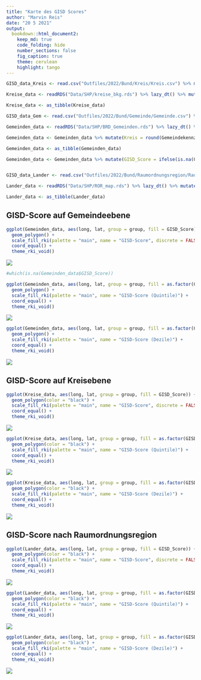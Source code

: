 ```yaml
---
title: "Karte des GISD Scores"
author: "Marvin Reis"
date: "20 5 2021"
output:
  bookdown::html_document2:
    keep_md: true
    code_folding: hide
    number_sections: false
    fig_caption: true
    theme: cerulean
    highlight: tango
---
```





```r
GISD_data_Kreis <- read.csv("Outfiles/2022/Bund/Kreis/Kreis.csv") %>% mutate(Kreis = Kreiskennziffer) %>% select(Kreis, GISD_Score, GISD_5, GISD_10) %>% distinct(Kreis, .keep_all = TRUE) %>% unique() %>% lazy_dt()

Kreise_data <- readRDS("Data/SHP/kreise_bkg.rds") %>% lazy_dt() %>% mutate(Kreis = as.numeric(id)) %>% select(-id) %>% left_join(GISD_data_Kreis, by = "Kreis") %>% lazy_dt()

Kreise_data <- as_tibble(Kreise_data)

GISD_data_Gem <- read.csv("Outfiles/2022/Bund/Gemeinde/Gemeinde.csv") %>% select(Gemeindekennziffer, GISD_Score, GISD_5, GISD_10) %>% distinct(Gemeindekennziffer, .keep_all = TRUE) %>% unique() %>% lazy_dt()

Gemeinden_data <- readRDS("Data/SHP/BRD_Gemeinden.rds") %>% lazy_dt() %>% mutate(Gemeindekennziffer = as.numeric(id)) %>% select(-id) %>% left_join(GISD_data_Gem, by = "Gemeindekennziffer") %>% lazy_dt()

Gemeinden_data <- Gemeinden_data %>% mutate(Kreis = round(Gemeindekennziffer / 1000, digits = 0)) %>% left_join(GISD_data_Kreis, by = "Kreis")

Gemeinden_data <- as_tibble(Gemeinden_data)

Gemeinden_data <- Gemeinden_data %>% mutate(GISD_Score = ifelse(is.na(GISD_Score.x) == TRUE, GISD_Score.y, GISD_Score.x), GISD_5 = ifelse(is.na(GISD_5.x) == TRUE, GISD_5.y, GISD_5.x), GISD_10 = ifelse(is.na(GISD_10.x) == TRUE, GISD_10.y, GISD_10.x))


GISD_data_Lander <- read.csv("Outfiles/2022/Bund/Raumordnungsregion/Raumordnungsregion.csv") %>% mutate(ROR_id = Raumordnungsregion.Nr) %>%  select(ROR_id, GISD_Score, GISD_5, GISD_10) %>% distinct(ROR_id, .keep_all = TRUE) %>% unique() %>% lazy_dt()

Lander_data <- readRDS("Data/SHP/ROR_map.rds") %>% lazy_dt() %>% mutate(ROR_id = as.numeric(id)) %>% select(-id) %>% left_join(GISD_data_Lander, by = "ROR_id") %>% lazy_dt()

Lander_data <- as_tibble(Lander_data)
```


## GISD-Score auf Gemeindeebene

```r
ggplot(Gemeinden_data, aes(long, lat, group = group, fill = GISD_Score)) +
  geom_polygon() +
  scale_fill_rki(palette = "main", name = "GISD-Score", discrete = FALSE) +
  coord_equal() +
  theme_rki_void()
```

![](Score_Karte_files/figure-html/unnamed-chunk-2-1.png)<!-- -->

```r
#which(is.na(Gemeinden_data$GISD_Score))
```


```r
ggplot(Gemeinden_data, aes(long, lat, group = group, fill = as.factor(GISD_5))) +
  geom_polygon() +
  scale_fill_rki(palette = "main", name = "GISD-Score (Quintile)") +
  coord_equal() +
  theme_rki_void()
```

![](Score_Karte_files/figure-html/unnamed-chunk-3-1.png)<!-- -->


```r
ggplot(Gemeinden_data, aes(long, lat, group = group, fill = as.factor(GISD_10))) +
  geom_polygon() +
  scale_fill_rki(palette = "main", name = "GISD-Score (Dezile)") +
  coord_equal() +
  theme_rki_void()
```

![](Score_Karte_files/figure-html/unnamed-chunk-4-1.png)<!-- -->

## GISD-Score auf Kreisebene

```r
ggplot(Kreise_data, aes(long, lat, group = group, fill = GISD_Score)) +
  geom_polygon(color = "black") +
  scale_fill_rki(palette = "main", name = "GISD-Score", discrete = FALSE) +
  coord_equal() +
  theme_rki_void()
```

![](Score_Karte_files/figure-html/unnamed-chunk-5-1.png)<!-- -->


```r
ggplot(Kreise_data, aes(long, lat, group = group, fill = as.factor(GISD_5))) +
  geom_polygon(color = "black") +
  scale_fill_rki(palette = "main", name = "GISD-Score (Quintile)") +
  coord_equal() +
  theme_rki_void()
```

![](Score_Karte_files/figure-html/unnamed-chunk-6-1.png)<!-- -->


```r
ggplot(Kreise_data, aes(long, lat, group = group, fill = as.factor(GISD_10))) +
  geom_polygon(color = "black") +
  scale_fill_rki(palette = "main", name = "GISD-Score (Dezile)") +
  coord_equal() +
  theme_rki_void()
```

![](Score_Karte_files/figure-html/unnamed-chunk-7-1.png)<!-- -->

## GISD-Score nach Raumordnungsregion

```r
ggplot(Lander_data, aes(long, lat, group = group, fill = GISD_Score)) +
  geom_polygon(color = "black") +
  scale_fill_rki(palette = "main", name = "GISD-Score", discrete = FALSE) +
  coord_equal() +
  theme_rki_void()
```

![](Score_Karte_files/figure-html/unnamed-chunk-8-1.png)<!-- -->


```r
ggplot(Lander_data, aes(long, lat, group = group, fill = as.factor(GISD_5))) +
  geom_polygon(color = "black") +
  scale_fill_rki(palette = "main", name = "GISD-Score (Quintile)") +
  coord_equal() +
  theme_rki_void()
```

![](Score_Karte_files/figure-html/unnamed-chunk-9-1.png)<!-- -->


```r
ggplot(Lander_data, aes(long, lat, group = group, fill = as.factor(GISD_10))) +
  geom_polygon(color = "black") +
  scale_fill_rki(palette = "main", name = "GISD-Score (Dezile)") +
  coord_equal() +
  theme_rki_void()
```

![](Score_Karte_files/figure-html/unnamed-chunk-10-1.png)<!-- -->
